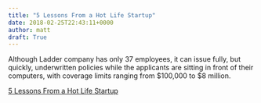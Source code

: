 ```yaml
---
title: "5 Lessons From a Hot Life Startup"
date: 2018-02-25T22:43:11+0000
author: matt
draft: True
---
```

Although Ladder company has only 37 employees, it can issue fully, but quickly, underwritten policies while the applicants are sitting in front of their computers, with coverage limits ranging from $100,000 to $8 million.

[ 5 Lessons From a Hot Life Startup ]( http://www.thinkadvisor.com/2018/02/24/5-lessons-from-a-hot-life-startup?t=your-practice?ref=channel-more-news )

